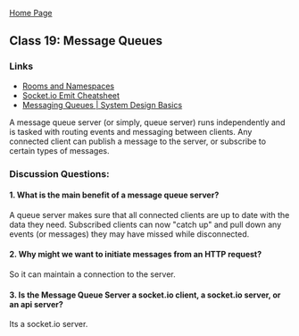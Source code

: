 [Home Page](https://sueduclos.github.io/reading-notes/)

## Class 19: Message Queues

### Links

- [Rooms and Namespaces](https://socket.io/docs/rooms-and-namespaces/) 
- [Socket.io Emit Cheatsheet](https://socket.io/docs/emit-cheatsheet/) 
- [Messaging Queues \| System Design Basics](https://www.youtube.com/watch?v=sfQwMu0SCT8)  
                                              

A message queue server (or simply, queue server) runs independently and is tasked with routing events and messaging between clients. Any connected client can publish a message to the server, or subscribe to certain types of messages. 

### Discussion Questions:

#### 1. What is the main benefit of a message queue server? 
A queue server makes sure that all connected clients are up to date with the data they need. Subscribed clients can now "catch up" and pull down any events (or messages) they may have missed while disconnected.

#### 2. Why might we want to initiate messages from an HTTP request? 
So it can maintain a connection to the server.

#### 3. Is the Message Queue Server a socket.io client, a socket.io server, or an api server?
Its a socket.io server. 
